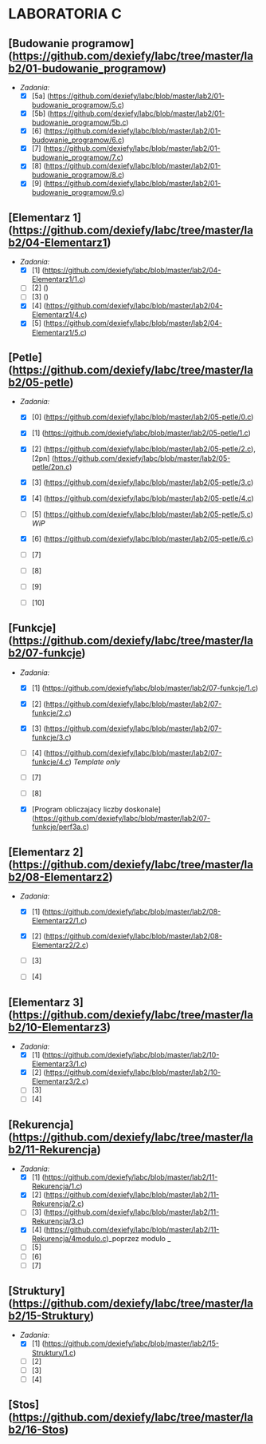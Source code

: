 # LABORATORIA C
## [Budowanie programow] (https://github.com/dexiefy/labc/tree/master/lab2/01-budowanie_programow)
  * _Zadania:_
    + [x] [5a] (https://github.com/dexiefy/labc/blob/master/lab2/01-budowanie_programow/5.c) 
    + [x] [5b] (https://github.com/dexiefy/labc/blob/master/lab2/01-budowanie_programow/5b.c)
    + [x] [6] (https://github.com/dexiefy/labc/blob/master/lab2/01-budowanie_programow/6.c) 
    + [x] [7] (https://github.com/dexiefy/labc/blob/master/lab2/01-budowanie_programow/7.c)
    + [x] [8] (https://github.com/dexiefy/labc/blob/master/lab2/01-budowanie_programow/8.c)
    + [x] [9] (https://github.com/dexiefy/labc/blob/master/lab2/01-budowanie_programow/9.c)

## [Elementarz 1] (https://github.com/dexiefy/labc/tree/master/lab2/04-Elementarz1)
  * _Zadania:_
    + [x] [1] (https://github.com/dexiefy/labc/blob/master/lab2/04-Elementarz1/1.c)
    + [ ] [2] ()
    + [ ] [3] ()
    + [x] [4] (https://github.com/dexiefy/labc/blob/master/lab2/04-Elementarz1/4.c)
    + [x] [5] (https://github.com/dexiefy/labc/blob/master/lab2/04-Elementarz1/5.c)

## [Petle] (https://github.com/dexiefy/labc/tree/master/lab2/05-petle)
  * _Zadania:_
    + [x] [0] (https://github.com/dexiefy/labc/blob/master/lab2/05-petle/0.c)
    + [x] [1] (https://github.com/dexiefy/labc/blob/master/lab2/05-petle/1.c)
    + [x] [2] (https://github.com/dexiefy/labc/blob/master/lab2/05-petle/2.c), [2pn] (https://github.com/dexiefy/labc/blob/master/lab2/05-petle/2pn.c)
    + [x] [3] (https://github.com/dexiefy/labc/blob/master/lab2/05-petle/3.c)
    + [x] [4] (https://github.com/dexiefy/labc/blob/master/lab2/05-petle/4.c)
    + [ ] [5] (https://github.com/dexiefy/labc/blob/master/lab2/05-petle/5.c) _WiP_
    + [x] [6] (https://github.com/dexiefy/labc/blob/master/lab2/05-petle/6.c)
    + [ ] [7] 
    + [ ] [8] 
    + [ ] [9] 
    + [ ] [10] 
 

## [Funkcje] (https://github.com/dexiefy/labc/tree/master/lab2/07-funkcje)
  * _Zadania:_
    + [x] [1] (https://github.com/dexiefy/labc/blob/master/lab2/07-funkcje/1.c)
    + [x] [2] (https://github.com/dexiefy/labc/blob/master/lab2/07-funkcje/2.c)
    + [x] [3] (https://github.com/dexiefy/labc/blob/master/lab2/07-funkcje/3.c)
    + [ ] [4] (https://github.com/dexiefy/labc/blob/master/lab2/07-funkcje/4.c) _Template only_
    + [ ] [7] 
    + [ ] [8] 
     
    + [x] [Program obliczajacy liczby doskonale] (https://github.com/dexiefy/labc/blob/master/lab2/07-funkcje/perf3a.c)

## [Elementarz 2] (https://github.com/dexiefy/labc/tree/master/lab2/08-Elementarz2)
  * _Zadania:_
    + [x] [1] (https://github.com/dexiefy/labc/blob/master/lab2/08-Elementarz2/1.c)
    + [x] [2] (https://github.com/dexiefy/labc/blob/master/lab2/08-Elementarz2/2.c)
    + [ ] [3] 
    + [ ] [4] 


## [Elementarz 3] (https://github.com/dexiefy/labc/tree/master/lab2/10-Elementarz3)
  * _Zadania:_
    + [x] [1] (https://github.com/dexiefy/labc/blob/master/lab2/10-Elementarz3/1.c)
    + [x] [2] (https://github.com/dexiefy/labc/blob/master/lab2/10-Elementarz3/2.c)
    + [ ] [3] 
    + [ ] [4] 
 
## [Rekurencja] (https://github.com/dexiefy/labc/tree/master/lab2/11-Rekurencja)
  * _Zadania:_
    + [x] [1] (https://github.com/dexiefy/labc/blob/master/lab2/11-Rekurencja/1.c)
    + [x] [2] (https://github.com/dexiefy/labc/blob/master/lab2/11-Rekurencja/2.c)
    + [ ] [3] (https://github.com/dexiefy/labc/blob/master/lab2/11-Rekurencja/3.c)
    + [x] [4] (https://github.com/dexiefy/labc/blob/master/lab2/11-Rekurencja/4modulo.c)_poprzez modulo _
    + [ ] [5] 
    + [ ] [6] 
    + [ ] [7] 

## [Struktury] (https://github.com/dexiefy/labc/tree/master/lab2/15-Struktury) 
  * _Zadania:_
    + [x] [1] (https://github.com/dexiefy/labc/blob/master/lab2/15-Struktury/1.c)
    + [ ] [2] 
    + [ ] [3] 
    + [ ] [4] 

## [Stos] (https://github.com/dexiefy/labc/tree/master/lab2/16-Stos) 
